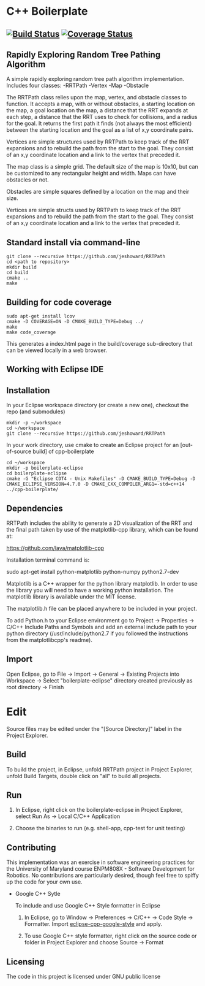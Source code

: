 # C++ Boilerplate
[![Build Status](https://travis-ci.org/jeshoward/RRTPath.svg?branch=master)](https://travis-ci.org/jeshoward/RRTPath)
[![Coverage Status](https://coveralls.io/repos/github/jeshoward/RRTPath/badge.svg?branch=master)](https://coveralls.io/github/jeshoward/RRTPath?branch=master)
---
## Rapidly Exploring Random Tree Pathing Algorithm ##

A simple rapidly exploring random tree path algorithm implementation. Includes four classes:
-RRTPath
-Vertex
-Map
-Obstacle

The RRTPath class relies upon the map, vertex, and obstacle classes to function. It accepts a map, with or without obstacles, a starting location on the map, a goal location on the map, a distance that the RRT expands at each step, a distance that the RRT uses to check for collisions, and a radius for the goal. It returns the first path it finds (not always the most efficient) between the starting location and the goal as a list of x,y coordinate pairs.

Vertices are simple structures used by RRTPath to keep track of the RRT expansions and to rebuild the path from the start to the goal. They consist of an x,y coordinate location and a link to the vertex that preceded it.

The map class is a simple grid. The default size of the map is 10x10, but can be customized to any rectangular height and width. Maps can have obstacles or not. 

Obstacles are simple squares defined by a location on the map and their size. 

Vertices are simple structs used by RRTPath to keep track of the RRT expansions and to rebuild the path from the start to the goal. They consist of an x,y coordinate location and a link to the vertex that preceded it.

## Standard install via command-line
```
git clone --recursive https://github.com/jeshoward/RRTPath
cd <path to repository>
mkdir build
cd build
cmake ..
make
```

## Building for code coverage
```
sudo apt-get install lcov
cmake -D COVERAGE=ON -D CMAKE_BUILD_TYPE=Debug ../
make
make code_coverage
```
This generates a index.html page in the build/coverage sub-directory that can be viewed locally in a web browser.

## Working with Eclipse IDE ##

## Installation

In your Eclipse workspace directory (or create a new one), checkout the repo (and submodules)
```
mkdir -p ~/workspace
cd ~/workspace
git clone --recursive https://github.com/jeshoward/RRTPath
```

In your work directory, use cmake to create an Eclipse project for an [out-of-source build] of cpp-boilerplate

```
cd ~/workspace
mkdir -p boilerplate-eclipse
cd boilerplate-eclipse
cmake -G "Eclipse CDT4 - Unix Makefiles" -D CMAKE_BUILD_TYPE=Debug -D CMAKE_ECLIPSE_VERSION=4.7.0 -D CMAKE_CXX_COMPILER_ARG1=-std=c++14 ../cpp-boilerplate/
```

## Dependencies
RRTPath includes the ability to generate a 2D visualization of the RRT and the final path taken by use of the matplotlib-cpp library, which can be found at:

https://github.com/lava/matplotlib-cpp

Installation terminal command is:

sudo apt-get install python-matplotlib python-numpy python2.7-dev

Matplotlib is a C++ wrapper for the python library matplotlib. In order to use the library you will need to have a working python installation. The matplotlib library is available under the MIT license.

The matplotlib.h file can be placed anywhere to be included in your project.

To add Python.h to your Eclipse environment go to Project -> Properties -> C/C++ Include Paths and Symbols and add an external include path to your python directory (/usr/include/python2.7 if you followed the instructions from the matplotlibcpp's readme). 

## Import

Open Eclipse, go to File -> Import -> General -> Existing Projects into Workspace -> 
Select "boilerplate-eclipse" directory created previously as root directory -> Finish

# Edit

Source files may be edited under the "[Source Directory]" label in the Project Explorer.


## Build

To build the project, in Eclipse, unfold RRTPath project in Project Explorer,
unfold Build Targets, double click on "all" to build all projects.

## Run

1. In Eclipse, right click on the boilerplate-eclipse in Project Explorer,
select Run As -> Local C/C++ Application

2. Choose the binaries to run (e.g. shell-app, cpp-test for unit testing)


## Contributing
This implementation was an exercise in software engineering practices for the University of Maryland course ENPM808X - Software Development for Robotics. No contributions are particularly desired, though feel free to spiffy up the code for your own use.

- Google C++ Sytle

    To include and use Google C++ Style formatter in Eclipse

    1. In Eclipse, go to Window -> Preferences -> C/C++ -> Code Style -> Formatter. 
    Import [eclipse-cpp-google-style][reference-id-for-eclipse-cpp-google-style] and apply.

    2. To use Google C++ style formatter, right click on the source code or folder in 
    Project Explorer and choose Source -> Format

[reference-id-for-eclipse-cpp-google-style]: https://raw.githubusercontent.com/google/styleguide/gh-pages/eclipse-cpp-google-style.xml

## Licensing
The code in this project is licensed under GNU public license


